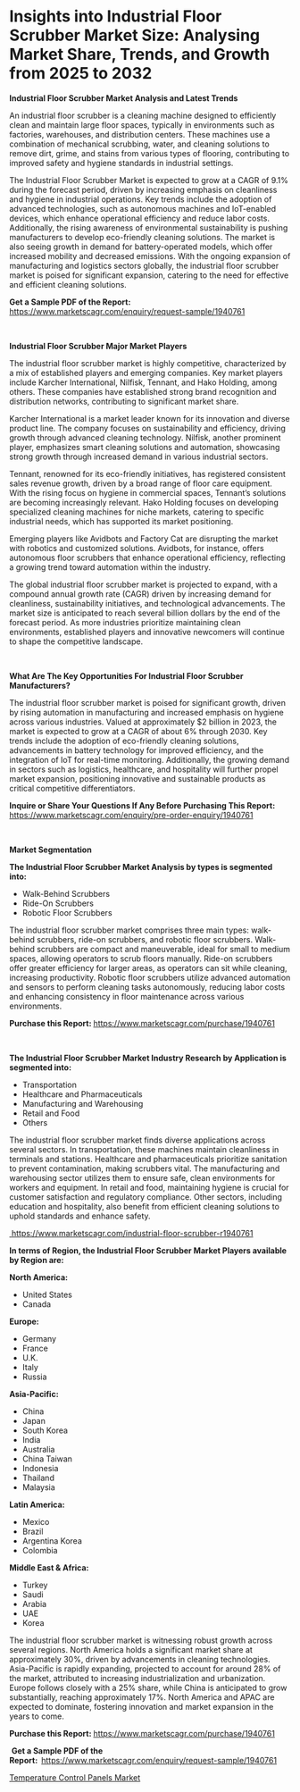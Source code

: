 <p><h1>Insights into Industrial Floor Scrubber Market Size: Analysing Market Share, Trends, and Growth from 2025 to 2032</h1></p><p><strong>Industrial Floor Scrubber Market Analysis and Latest Trends</strong></p>
<p><p>An industrial floor scrubber is a cleaning machine designed to efficiently clean and maintain large floor spaces, typically in environments such as factories, warehouses, and distribution centers. These machines use a combination of mechanical scrubbing, water, and cleaning solutions to remove dirt, grime, and stains from various types of flooring, contributing to improved safety and hygiene standards in industrial settings.</p><p>The Industrial Floor Scrubber Market is expected to grow at a CAGR of 9.1% during the forecast period, driven by increasing emphasis on cleanliness and hygiene in industrial operations. Key trends include the adoption of advanced technologies, such as autonomous machines and IoT-enabled devices, which enhance operational efficiency and reduce labor costs. Additionally, the rising awareness of environmental sustainability is pushing manufacturers to develop eco-friendly cleaning solutions. The market is also seeing growth in demand for battery-operated models, which offer increased mobility and decreased emissions. With the ongoing expansion of manufacturing and logistics sectors globally, the industrial floor scrubber market is poised for significant expansion, catering to the need for effective and efficient cleaning solutions.</p></p>
<p><strong>Get a Sample PDF of the Report:&nbsp;</strong> <a href="https://www.marketscagr.com/enquiry/request-sample/1940761?utm_campaign=3541&utm_medium=2&utm_source=Github&utm_content=ia&utm_term=10042025&utm_id=industrial-floor-scrubber">https://www.marketscagr.com/enquiry/request-sample/1940761</a></p>
<p>&nbsp;</p>
<p><strong>Industrial Floor Scrubber Major Market Players</strong></p>
<p><p>The industrial floor scrubber market is highly competitive, characterized by a mix of established players and emerging companies. Key market players include Karcher International, Nilfisk, Tennant, and Hako Holding, among others. These companies have established strong brand recognition and distribution networks, contributing to significant market share.</p><p>Karcher International is a market leader known for its innovation and diverse product line. The company focuses on sustainability and efficiency, driving growth through advanced cleaning technology. Nilfisk, another prominent player, emphasizes smart cleaning solutions and automation, showcasing strong growth through increased demand in various industrial sectors.</p><p>Tennant, renowned for its eco-friendly initiatives, has registered consistent sales revenue growth, driven by a broad range of floor care equipment. With the rising focus on hygiene in commercial spaces, Tennant’s solutions are becoming increasingly relevant. Hako Holding focuses on developing specialized cleaning machines for niche markets, catering to specific industrial needs, which has supported its market positioning.</p><p>Emerging players like Avidbots and Factory Cat are disrupting the market with robotics and customized solutions. Avidbots, for instance, offers autonomous floor scrubbers that enhance operational efficiency, reflecting a growing trend toward automation within the industry.</p><p>The global industrial floor scrubber market is projected to expand, with a compound annual growth rate (CAGR) driven by increasing demand for cleanliness, sustainability initiatives, and technological advancements. The market size is anticipated to reach several billion dollars by the end of the forecast period. As more industries prioritize maintaining clean environments, established players and innovative newcomers will continue to shape the competitive landscape.</p></p>
<p>&nbsp;</p>
<p><strong>What Are The Key Opportunities For Industrial Floor Scrubber Manufacturers?</strong></p>
<p><p>The industrial floor scrubber market is poised for significant growth, driven by rising automation in manufacturing and increased emphasis on hygiene across various industries. Valued at approximately $2 billion in 2023, the market is expected to grow at a CAGR of about 6% through 2030. Key trends include the adoption of eco-friendly cleaning solutions, advancements in battery technology for improved efficiency, and the integration of IoT for real-time monitoring. Additionally, the growing demand in sectors such as logistics, healthcare, and hospitality will further propel market expansion, positioning innovative and sustainable products as critical competitive differentiators.</p></p>
<p><strong>Inquire or Share Your Questions If Any Before Purchasing This Report:</strong> <a href="https://www.marketscagr.com/enquiry/pre-order-enquiry/1940761?utm_campaign=3541&utm_medium=2&utm_source=Github&utm_content=ia&utm_term=10042025&utm_id=industrial-floor-scrubber">https://www.marketscagr.com/enquiry/pre-order-enquiry/1940761</a></p>
<p>&nbsp;</p>
<p><strong>Market Segmentation</strong></p>
<p><strong>The Industrial Floor Scrubber Market Analysis by types is segmented into:</strong></p>
<p><ul><li>Walk-Behind Scrubbers</li><li>Ride-On Scrubbers</li><li>Robotic Floor Scrubbers</li></ul></p>
<p><p>The industrial floor scrubber market comprises three main types: walk-behind scrubbers, ride-on scrubbers, and robotic floor scrubbers. Walk-behind scrubbers are compact and maneuverable, ideal for small to medium spaces, allowing operators to scrub floors manually. Ride-on scrubbers offer greater efficiency for larger areas, as operators can sit while cleaning, increasing productivity. Robotic floor scrubbers utilize advanced automation and sensors to perform cleaning tasks autonomously, reducing labor costs and enhancing consistency in floor maintenance across various environments.</p></p>
<p><strong>Purchase this Report:&nbsp;</strong><a href="https://www.marketscagr.com/purchase/1940761?utm_campaign=3541&utm_medium=2&utm_source=Github&utm_content=ia&utm_term=10042025&utm_id=industrial-floor-scrubber">https://www.marketscagr.com/purchase/1940761</a></p>
<p>&nbsp;</p>
<p><strong>The Industrial Floor Scrubber Market Industry Research by Application is segmented into:</strong></p>
<p><ul><li>Transportation</li><li>Healthcare and Pharmaceuticals</li><li>Manufacturing and Warehousing</li><li>Retail and Food</li><li>Others</li></ul></p>
<p><p>The industrial floor scrubber market finds diverse applications across several sectors. In transportation, these machines maintain cleanliness in terminals and stations. Healthcare and pharmaceuticals prioritize sanitation to prevent contamination, making scrubbers vital. The manufacturing and warehousing sector utilizes them to ensure safe, clean environments for workers and equipment. In retail and food, maintaining hygiene is crucial for customer satisfaction and regulatory compliance. Other sectors, including education and hospitality, also benefit from efficient cleaning solutions to uphold standards and enhance safety.</p></p>
<p><a href="https://www.marketscagr.com/industrial-floor-scrubber-r1940761?utm_campaign=3541&utm_medium=2&utm_source=Github&utm_content=ia&utm_term=10042025&utm_id=industrial-floor-scrubber">&nbsp;https://www.marketscagr.com/industrial-floor-scrubber-r1940761</a></p>
<p><strong>In terms of Region, the Industrial Floor Scrubber Market Players available by Region are:</strong></p>
<p>
    <p> <strong> North America: </strong>
        <ul>
            <li>United States</li>
            <li>Canada</li>
        </ul>
        </p> 
    <p> <strong> Europe: </strong>
        <ul>
            <li>Germany</li>
            <li>France</li>
            <li>U.K.</li>
            <li>Italy</li>
            <li>Russia</li>
        </ul>
        </p> 
    <p> <strong> Asia-Pacific: </strong>
        <ul>
            <li>China</li>
            <li>Japan</li>
            <li>South Korea</li>
            <li>India</li>
            <li>Australia</li>
            <li>China Taiwan</li>
            <li>Indonesia</li>
            <li>Thailand</li>
            <li>Malaysia</li>
        </ul>
        </p> 
    <p> <strong> Latin America: </strong>
        <ul>
            <li>Mexico</li>
            <li>Brazil</li>
            <li>Argentina Korea</li>
            <li>Colombia</li>
        </ul>
        </p> 
    <p> <strong> Middle East & Africa: </strong>
        <ul>
            <li>Turkey</li>
            <li>Saudi</li>
            <li>Arabia</li>
            <li>UAE</li>
            <li>Korea</li>
        </ul>
    </p>
    </p>
<p><p>The industrial floor scrubber market is witnessing robust growth across several regions. North America holds a significant market share at approximately 30%, driven by advancements in cleaning technologies. Asia-Pacific is rapidly expanding, projected to account for around 28% of the market, attributed to increasing industrialization and urbanization. Europe follows closely with a 25% share, while China is anticipated to grow substantially, reaching approximately 17%. North America and APAC are expected to dominate, fostering innovation and market expansion in the years to come.</p></p>
<p><strong>Purchase this Report: </strong><a href="https://www.marketscagr.com/purchase/1940761?utm_campaign=3541&utm_medium=2&utm_source=Github&utm_content=ia&utm_term=10042025&utm_id=industrial-floor-scrubber">https://www.marketscagr.com/purchase/1940761</a></p>
<p>&nbsp;<strong>Get a Sample PDF of the Report:&nbsp;&nbsp;</strong><a href="https://www.marketscagr.com/enquiry/request-sample/1940761?utm_campaign=3541&utm_medium=2&utm_source=Github&utm_content=ia&utm_term=10042025&utm_id=industrial-floor-scrubber">https://www.marketscagr.com/enquiry/request-sample/1940761</a></p>
<p><strong></strong></p>
<p><p><a href="https://github.com/rembaentin6f/Market-Research-Report-List-1/blob/main/temperature-control-panels-market.md?utm_campaign=3541&utm_medium=2&utm_source=Github&utm_content=ia&utm_term=10042025&utm_id=industrial-floor-scrubber">Temperature Control Panels Market</a></p></p>